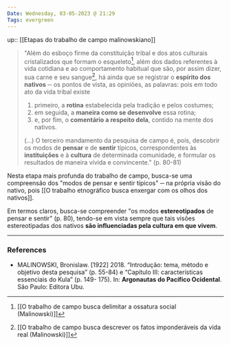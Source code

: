 ```yaml
---
Date: Wednesday, 03-05-2023 @ 21:29
Tags: evergreen
---
```

up:: [[Etapas do trabalho de campo malinowskiano]]

> "Além do esboço firme da constituição tribal e dos atos culturais cristalizados que formam o esqueleto[^1],
> além dos dados referentes à vida cotidiana e ao comportamento habitual que são, por assim dizer, sua carne e seu sangue[^2],
> há ainda que se registrar o **espírito dos nativos** ─ os pontos de vista, as opiniões, as palavras: pois em todo ato da vida tribal existe
> 1. primeiro, a **rotina** estabelecida pela tradição e pelos costumes;
> 2. em seguida, a **maneira como se desenvolve** essa rotina;
> 3. e, por fim, o **comentário a respeito dela**, contido na mente dos nativos.
>    
> (...) O terceiro mandamento da pesquisa de campo é, pois, descobrir os modos de **pensar** e de **sentir** típicos, correspondentes às **instituições** e à **cultura** de determinada comunidade, e formular os resultados de maneira vívida e convincente." (p. 80-81)

Nesta etapa mais profunda do trabalho de campo, busca-se uma compreensão dos "modos de pensar e sentir típicos" ─ na própria visão do nativo, pois [[O trabalho etnográfico busca enxergar com os olhos dos nativos]]. 

Em termos claros, busca-se compreender "os modos **estereotipados** de pensar e sentir" (p. 80), tendo-se em vista sempre que tais visões estereotipadas dos nativos **são influenciadas pela cultura em que vivem**. 

---
### References
- MALINOWSKI, Bronislaw. [1922] 2018. “Introdução: tema, método e objetivo desta pesquisa” (p. 55-84) e “Capítulo III: características essenciais do Kula” (p. 149- 175). In: **Argonautas do Pacífico Ocidental**. São Paulo: Editora Ubu.

[^1]: [[O trabalho de campo busca delimitar a ossatura social (Malinowski)]]
[^2]: [[O trabalho de campo busca descrever os fatos imponderáveis da vida real (Malinowski)]]